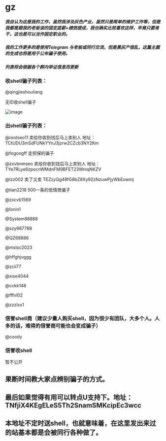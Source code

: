 # gz

##### 我自认为这是我的工作，虽然我涉及灰色产业，虽然只是简单的维护工作等，但是我都是跟我的老板谈的固定底薪+绩效提成，我也确实比较喜欢这样，毕竟只要肯干，这也是可以当作固定职业的。
##### 我的工作更多的是使用Telegram 与老板或同行交流，但是黑灰产很乱，这篇主题的生成也将是用于公布骗子使用。
##### 列表将会根据各个群内举证信息而更新

### 收shell骗子列表：
@qingjieshouliang

无ID收shell骗子

![image](https://github.com/hcsmall/gz/assets/139908133/6ad2bcc2-dbef-4a14-83fd-3bc3815498c7)



### 出shell骗子列表：
@rootseo11  卖给你收到钱后马上卖别人    地址：TCtUDU3mSdFUNkYYnJ3jzrw2CZcb3NY2Km

@fogoogff   走担保的骗子

@zxvbnmseo   卖给你收到钱后马上卖别人  地址：TYe7RLye6zpocnWMdnFM9BFET23WmqNKZV

@lzz002   卖了又卖  TEZzyQg48fG8bZ8Xy92zNzuwPjyWbEowmj

@tian2218     500一条的低情商骗子

@zxcvb1569

@lonin1

@System88888

@szy667788

@QZ68886

@mstsc2023

@hffghjvggg

@zcii77

@xise4044

@cckk148

@fffvl02

@zzzlxx1

### 信誉shell商（建议少量人购买shell，因为很少有团队，大多个人。人多的话，难得的信誉商可能也会变成骗子）
@coody

### 信誉收shell
暂不公开


## 果断时间教大家点辨别骗子的方式。
## 最后如果觉得有用可以转点U支持下。地址：TNfjiX4KEgELeS5Th2SnamSMKcipEc3wcc
## 本地址不定时送shell，也就意味着，在这里发出来过的站基本都是会被同行各种做了。
